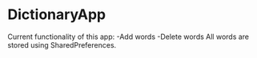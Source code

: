 # DictionaryApp
Current functionality of this app:
-Add words
-Delete words
All words are stored using SharedPreferences.
